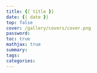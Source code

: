 ```yaml
---
title: {{ title }}
date: {{ date }}
top: false
cover: /gallery/covers/cover.png
password:
toc: true
mathjax: true
summary:
tags:
categories:
---
```

